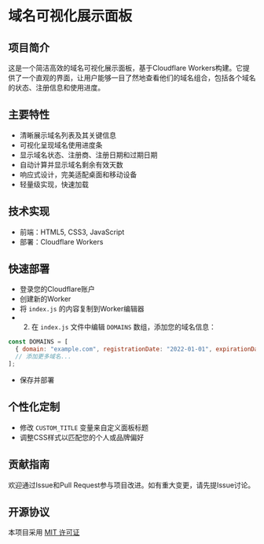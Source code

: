 
# 域名可视化展示面板

## 项目简介

这是一个简洁高效的域名可视化展示面板，基于Cloudflare Workers构建。它提供了一个直观的界面，让用户能够一目了然地查看他们的域名组合，包括各个域名的状态、注册信息和使用进度。

## 主要特性

- 清晰展示域名列表及其关键信息
- 可视化呈现域名使用进度条
- 显示域名状态、注册商、注册日期和过期日期
- 自动计算并显示域名剩余有效天数
- 响应式设计，完美适配桌面和移动设备
- 轻量级实现，快速加载

## 技术实现

- 前端：HTML5, CSS3, JavaScript
- 部署：Cloudflare Workers

## 快速部署

   - 登录您的Cloudflare账户
   - 创建新的Worker
   - 将 `index.js` 的内容复制到Worker编辑器
   - 2. 在 `index.js` 文件中编辑 `DOMAINS` 数组，添加您的域名信息：
   ```javascript
   const DOMAINS = [
     { domain: "example.com", registrationDate: "2022-01-01", expirationDate: "2027-01-01", system: "Cloudflare" },
     // 添加更多域名...
   ];
   ```
   - 保存并部署

## 个性化定制

- 修改 `CUSTOM_TITLE` 变量来自定义面板标题
- 调整CSS样式以匹配您的个人或品牌偏好

## 贡献指南

欢迎通过Issue和Pull Request参与项目改进。如有重大变更，请先提Issue讨论。

## 开源协议

本项目采用 [MIT 许可证](https://choosealicense.com/licenses/mit/)
